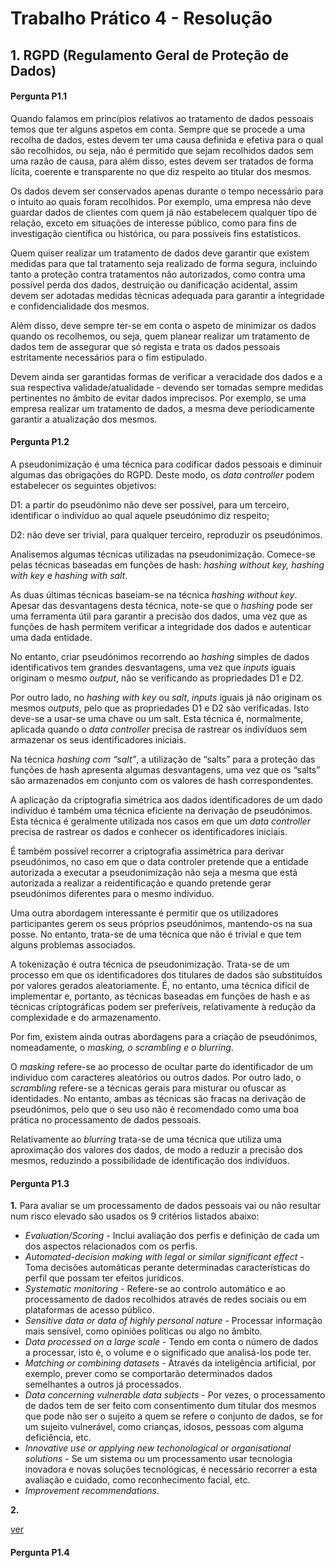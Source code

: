 # Trabalho Prático 4 - Resolução

## 1\. RGPD (Regulamento Geral de Proteção de Dados)

#### Pergunta P1.1

Quando falamos em princípios relativos ao tratamento de dados pessoais temos que ter alguns aspetos em conta. Sempre que se procede a uma recolha de dados, estes devem ter uma causa definida e efetiva para o qual são recolhidos, ou seja, não é permitido que sejam recolhidos dados sem uma razão de causa, para além disso, estes devem ser tratados de forma lícita, coerente e transparente no que diz respeito ao titular dos mesmos.

Os dados devem ser conservados apenas durante o tempo necessário para o intuito ao quais foram recolhidos. Por exemplo, uma empresa não deve guardar dados de clientes com quem já não estabelecem qualquer tipo de relação, exceto em situações de interesse público, como para fins de investigação científica ou histórica, ou para possíveis fins estatísticos. 

Quem quiser realizar um tratamento de dados deve garantir que existem medidas para que tal tratamento seja realizado de forma segura, incluindo tanto a proteção contra tratamentos não autorizados, como contra uma possível perda dos dados, destruição ou danificação acidental, assim devem ser adotadas medidas técnicas adequada para garantir a integridade e confidencialidade dos mesmos.

Além disso, deve sempre ter-se em conta o aspeto de minimizar os dados quando os recolhemos, ou seja, quem planear realizar um tratamento de dados tem de assegurar que só regista e trata os dados pessoais estritamente necessários para o fim estipulado.

Devem ainda ser garantidas formas de verificar a veracidade dos dados e a sua respectiva validade/atualidade - devendo ser tomadas sempre medidas pertinentes no âmbito de evitar dados imprecisos. Por exemplo, se uma empresa realizar um tratamento de dados, a mesma deve periodicamente garantir a atualização dos mesmos.


#### Pergunta P1.2

A pseudonimização é uma técnica para codificar dados pessoais e diminuir algumas das obrigações do RGPD. Deste modo, os _data controller_ podem estabelecer os seguintes objetivos:

D1: a partir do pseudónimo não deve ser possível, para um terceiro, identificar o indivíduo ao qual aquele pseudónimo diz respeito;

D2: não deve ser trivial, para qualquer terceiro, reproduzir os pseudónimos.

Analisemos algumas técnicas utilizadas na pseudonimização. Comece-se pelas técnicas baseadas em funções de hash: _hashing without key, hashing with key_ e _hashing with salt_.

As duas últimas técnicas baseiam-se na técnica _hashing without key_. Apesar das desvantagens desta técnica, note-se que o _hashing_ pode ser uma ferramenta útil para garantir a precisão dos dados, uma vez que as funções de hash permitem verificar a integridade dos dados e autenticar uma dada entidade.

No entanto, criar pseudónimos recorrendo ao _hashing_ simples de dados identificativos tem grandes desvantagens, uma vez que _inputs_ iguais originam o mesmo _output_, não se verificando as propriedades D1 e D2.

Por outro lado, no _hashing with key_ ou _salt_, _inputs_ iguais já não originam os mesmos _outputs_, pelo que as propriedades D1 e D2 são verificadas. Isto deve-se a usar-se uma chave ou um salt. Esta técnica é, normalmente, aplicada quando o _data controller_ precisa de rastrear os indivíduos sem armazenar os seus identificadores iniciais.

Na técnica _hashing com “salt”_, a utilização de “salts” para a proteção das funções de hash apresenta algumas desvantagens, uma vez que os “salts” são armazenados em conjunto com os valores de hash correspondentes.

A aplicação da criptografia simétrica aos dados identificadores de um dado indivíduo é também uma técnica eficiente na derivação de pseudónimos. Esta técnica é geralmente utilizada nos casos em que um _data controller_ precisa de rastrear os dados e conhecer os identificadores iniciais.

É também possível recorrer a criptografia assimétrica para derivar pseudónimos, no caso em que o data controler pretende que a entidade autorizada a executar a pseudonimização não seja a mesma que está autorizada a realizar a reidentificação e quando pretende gerar pseudónimos diferentes para o mesmo indíviduo.

Uma outra abordagem interessante é permitir que os utilizadores participantes gerem os seus próprios pseudónimos, mantendo-os na sua posse. No entanto, trata-se de uma técnica que não é trivial e que tem alguns problemas associados. 

A tokenização é outra técnica de pseudonimização. Trata-se de um processo em que os identificadores dos titulares de dados são substituídos por valores gerados aleatoriamente. É, no entanto, uma técnica difícil de implementar e, portanto, as técnicas baseadas em funções de hash e as técnicas criptográficas podem ser preferíveis, relativamente à redução da complexidade e do armazenamento.

Por fim, existem ainda outras abordagens para a criação de pseudónimos, nomeadamente, o _masking, o scrambling e o blurring_.

O _masking_ refere-se ao processo de ocultar parte do identificador de um indivíduo com caracteres aleatórios ou outros dados. Por outro lado, o _scrambling_ refere-se a técnicas gerais para misturar ou ofuscar as identidades. No entanto, ambas as técnicas são fracas na derivação de pseudónimos, pelo que o seu uso não é recomendado como uma boa prática no processamento de dados pessoais.

Relativamente ao _blurring_ trata-se de uma técnica que utiliza uma aproximação dos valores dos dados, de modo a reduzir a precisão dos mesmos, reduzindo a possibilidade de identificação dos indivíduos.


#### Pergunta P1.3

**1.** Para avaliar se um processamento de dados pessoais vai ou não resultar num risco elevado são usados os 9 critérios listados abaixo:
- _Evaluation/Scoring_ - Inclui avaliação dos perfis e definição de cada um dos aspectos relacionados com os perfis.
- _Automated-decision making with legal or similar significant effect_ - Toma decisões automáticas perante determinadas características do perfil que possam ter efeitos jurídicos.
- _Systematic monitoring_ - Refere-se ao controlo automático e ao processamento de dados recolhidos através de redes sociais ou em plataformas de acesso público.
- _Sensitive data or data of highly personal nature_ - Processar informação mais sensível, como opiniões políticas ou algo no âmbito.
- _Data processed on a large scale_ - Tendo em conta o número de dados a processar, isto é, o volume e o significado que analisá-los pode ter.
- _Matching or combining datasets_ - Através da inteligência artificial, por exemplo, prever como se comportarão determinados dados semelhantes a outros já processados.
- _Data concerning vulnerable data subjects_ - Por vezes, o processamento de dados tem de ser feito com consentimento dum titular dos mesmos que pode não ser o sujeito a quem se refere o conjunto de dados, se for um sujeito vulnerável, como crianças, idosos, pessoas com alguma deficiência, etc.
- _Innovative use or applying new techonological or organisational solutions_ - Se um sistema ou um processamento usar tecnologia inovadora e novas soluções tecnológicas, é necessário recorrer a esta avaliação e cuidado, como reconhecimento facial, etc.
- _Improvement recommendations_.

**2.** 

[ver](http://www.sec-geral.mec.pt/sites/default/files/recomendacao_003_sgec.pdf)

#### Pergunta P1.4
